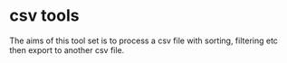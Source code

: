 # csv tools

The aims of this tool set is to process a csv file with sorting, filtering etc then export to another csv file.


